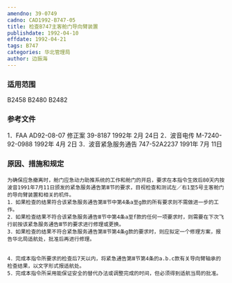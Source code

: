 ```yaml
---
amendno: 39-0749
cadno: CAD1992-B747-05
title: 检查B747主客舱门导向臂装置
publishdate: 1992-04-10
effdate: 1992-04-21
tags: B747
categories: 华北管理局
author: 边振海
---
```


### 适用范围 
B2458 B2480 B2482

<!--more-->
### 参考文件
1．FAA AD92-08-07 修正案 39-8187 1992年 2月 24日
 2．波音电传 M-7240-92-0988 1992年 4月 2日
 3．波音紧急服务通告 747-52A2237 1991年 7月 11日

### 原因、措施和规定 
    为确保应急撤离时，舱门应急动力助推系统的工作和舱门的开启，要求在本指令生效后80天内按波音1991年7月11日颁发的紧急服务通告第Ⅲ节的要求，目视检查和测试左／右1至5号主客舱门的导向臂装置和相关的机件。 
    1．如果检查的结果符合该紧急服务通告第Ⅲ节中第4条a至g款的所有要求则不需做进一步的工作。 
    2．如果检查结果不符合该紧急服务通告Ⅲ节中第4条a至f款的任何一项要求时，则需要在下次飞行前按该紧急服务通告Ⅲ节的要求进行修理或更换。 
    3．如果检查的结果不符合紧急服务通告第Ⅲ节第4条g款的要求时，则应拟定一个修理方案，报告华北局适航处，批准后再进行修理。

  
    4．完成本指令所要求的检查后7天以内，将紧急通告第Ⅲ节第4条的a.b.c款有关导向臂轴承的检查结果，以文字形式报适航处。 
    5．完成本指令所采用能保证安全的替代办法或调整完成的时间，但必须得到适航当局的批准。

